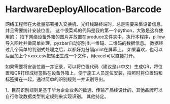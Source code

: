 # HardwareDeployAllocation-Barcode
网络工程师在大批量部署接入交换机、光纤线路终端时，总是需要采集设备信息，并且需要统计安装位置。
这个很菜鸡的代码是我的第一个python，大致是这样使用的：
拍下网络设备外箱的图片并放置在produce文件夹中，执行本程序，pillow导入图片并做简单处理，pyzbar自动识别出一维码、二维码的数据信息。
数据经过几个简单的判别式处理之后，以都好为分隔print在屏幕上。
如果喜欢，也可以后面加上个>xxx.csv把输出生成一个文件，用excel可以直接打开。

如果需要将安装位置一并记录，可以将位置代码（建议是非中文）生成QR，将位置和QR打印成标签贴在设备外箱上，便于施工人员定位安装，拍照时将位置码和标签排在一起，通过简单的识别规则一并识别导出。

1、目前识别规则是基于华为企业业务的数通、传输产品线设计的，其他品牌可以自行修改数据类型判定规则来实现识别。
其他待定。
